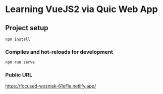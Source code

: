 # Learning VueJS2 via Quic Web App

## Project setup
```
npm install
```

### Compiles and hot-reloads for development
```
npm run serve
```

### Public URL
https://focused-wozniak-61ef1e.netlify.app/
